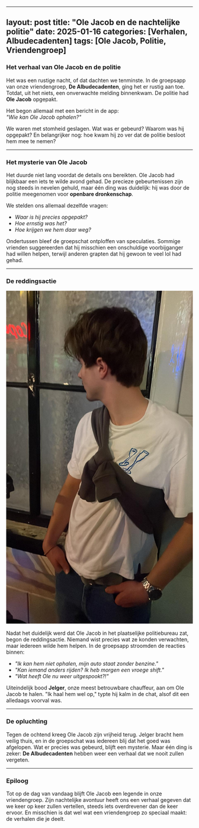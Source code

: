 
---
layout: post
title: "Ole Jacob en de nachtelijke politie"
date: 2025-01-16
categories: [Verhalen, Albudecadenten]
tags: [Ole Jacob, Politie, Vriendengroep]
---

### Het verhaal van Ole Jacob en de politie

Het was een rustige nacht, of dat dachten we tenminste. In de groepsapp van onze vriendengroep, **De Albudecadenten**, ging het er rustig aan toe. Totdat, uit het niets, een onverwachte melding binnenkwam. De politie had **Ole Jacob** opgepakt.

Het begon allemaal met een bericht in de app:  
*"Wie kan Ole Jacob ophalen?"*

We waren met stomheid geslagen. Wat was er gebeurd? Waarom was hij opgepakt? En belangrijker nog: hoe kwam hij zo ver dat de politie besloot hem mee te nemen? 

---

### Het mysterie van Ole Jacob
Het duurde niet lang voordat de details ons bereikten. Ole Jacob had blijkbaar een iets te wilde avond gehad. De precieze gebeurtenissen zijn nog steeds in nevelen gehuld, maar één ding was duidelijk: hij was door de politie meegenomen voor **openbare dronkenschap**.

We stelden ons allemaal dezelfde vragen:  
- *Waar is hij precies opgepakt?*  
- *Hoe ernstig was het?*  
- *Hoe krijgen we hem daar weg?*

Ondertussen bleef de groepschat ontploffen van speculaties. Sommige vrienden suggereerden dat hij misschien een onschuldige voorbijganger had willen helpen, terwijl anderen grapten dat hij gewoon te veel lol had gehad.

---

### De reddingsactie

![De foto die de politie stuurde in de groepsapp](/images/Olejacob.jpeg "Ole Jacob")

Nadat het duidelijk werd dat Ole Jacob in het plaatselijke politiebureau zat, begon de reddingsactie. Niemand wist precies wat ze konden verwachten, maar iedereen wilde hem helpen. In de groepsapp stroomden de reacties binnen:

- *"Ik kan hem niet ophalen, mijn auto staat zonder benzine."*  
- *"Kan iemand anders rijden? Ik heb morgen een vroege shift."*  
- *"Wat heeft Ole nu weer uitgespookt?!"*

Uiteindelijk bood **Jelger**, onze meest betrouwbare chauffeur, aan om Ole Jacob te halen. "Ik haal hem wel op," typte hij kalm in de chat, alsof dit een alledaags voorval was.

---

### De opluchting
Tegen de ochtend kreeg Ole Jacob zijn vrijheid terug. Jelger bracht hem veilig thuis, en in de groepschat was iedereen blij dat het goed was afgelopen. Wat er precies was gebeurd, blijft een mysterie. Maar één ding is zeker: **De Albudecadenten** hebben weer een verhaal dat we nooit zullen vergeten.

---

### Epiloog
Tot op de dag van vandaag blijft Ole Jacob een legende in onze vriendengroep. Zijn nachtelijke avontuur heeft ons een verhaal gegeven dat we keer op keer zullen vertellen, steeds iets overdrevener dan de keer ervoor. En misschien is dat wel wat een vriendengroep zo speciaal maakt: de verhalen die je deelt.

